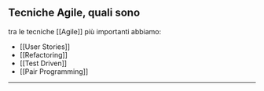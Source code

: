 ## Tecniche Agile, quali sono
tra le tecniche [[Agile]] più importanti abbiamo:

- [[User Stories]]
- [[Refactoring]]
- [[Test Driven]]
- [[Pair Programming]]

****

